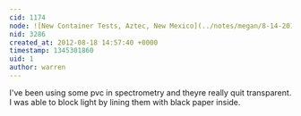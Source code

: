 ```yaml
---
cid: 1174
node: ![New Container Tests, Aztec, New Mexico](../notes/megan/8-14-2012/new-container-tests-aztec-new-mexico)
nid: 3286
created_at: 2012-08-18 14:57:40 +0000
timestamp: 1345301860
uid: 1
author: warren
---
```


I've been using some pvc in spectrometry and theyre really quit transparent. I was able to block light by lining them with black paper inside. 